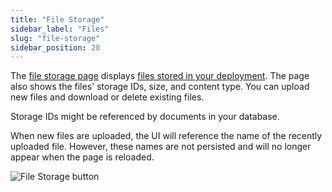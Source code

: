 ```yaml
---
title: "File Storage"
sidebar_label: "Files"
slug: "file-storage"
sidebar_position: 20
---
```


The [file storage page](https://dashboard.convex.dev/deployment/files) displays
[files stored in your deployment](/file-storage.mdx). The page also shows the
files' storage IDs, size, and content type. You can upload new files and
download or delete existing files.

Storage IDs might be referenced by documents in your database.

<Admonition type="tip">

When new files are uploaded, the UI will reference the name of the recently
uploaded file. However, these names are not persisted and will no longer appear
when the page is reloaded.

</Admonition>

![File Storage button](/screenshots/file_storage.png)

